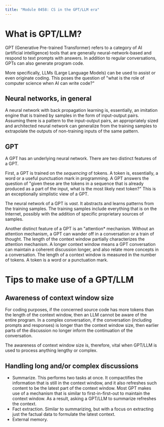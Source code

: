 ```yaml
---
title: "Module 0458: CS in the GPT/LLM era"
---
```


# What is GPT/LLM?

GPT (Generative Pre-trained Transformer) refers to a category of AI (artificial intelligence) tools that are generally neural-network-based and respond to text prompts with answers. In addition to regular conversations, GPTs can also generate program code.

More specifically, LLMs (Large Language Models) can be used to assist or even originate coding. This poses the question of "what is the role of computer science when AI can write code?"

## Neural networks, in general

A neural network with back propagation learning is, essentially, an imitation engine that is trained by samples in the form of input-output pairs. Assuming there is a pattern to the input-output pairs, an appropriately sized and architected neural network can generalize from the training samples to extrapolate the outputs of non-training inputs of the same pattern.

## GPT

A GPT has an underlying neural network. There are two distinct features of a GPT.

First, a GPT is trained on the *sequencing* of tokens. A token is, essentially, a word or a useful punctuation mark in programming. A GPT answers the question of "given these are the tokens in a sequence that is already produced as a part of the input, what is the most likely next token?" This is an exceptionally simplistic view of a GPT.

The neural network of a GPT is *vast*. It abstracts and learns patterns from the training samples. The training samples include everything that is on the Internet, possibly with the addition of specific proprietary sources of samples.

Another distinct feature of a GPT is an "attention* mechanism. Without an attention mechanism, a GPT can wander off in a conversation or a train of thought. The length of the context window partially characterizes the attention mechanism. A longer context window means a GPT conversation can maintain a coherent discussion longer, and also relate more concepts in a conversation. The length of a context window is measured in the number of tokens. A token is a word or a punctuation mark. 

# Tips to make use of a GPT/LLM

## Awareness of context window size

For coding purposes, if the concerned source code has more tokens than the length of the context window, then an LLM cannot be aware of the entire program. In a complex conversation, if the conversation (including prompts and responses) is longer than the context window size, then earlier parts of the discussion no longer inform the continuation of the conversation.

The awareness of context window size is, therefore, vital when GPT/LLM is used to process anything lengthy or complex.

## Handling long and/or complex discussions

* Summarize. This performs two tasks at once. It compactifies the information that is still in the context window, and it also refreshes such content to be the latest part of the context window. Most GPT makes use of a mechanism that is similar to first-in-first-out to maintain the context window. As a result, asking a GPT/LLM to summarize refreshes the context.
* Fact extraction. Similar to summarizing, but with a focus on extracting just the factual data to formulate the latest context. 
* External memory.

